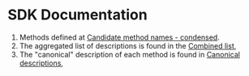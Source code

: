 # SDK Documentation

1. Methods defined at [Candidate method names - condensed].
1. The aggregated list of descriptions is found in the [Combined list],
1. The "canonical" description of each method is found in [Canonical descriptions],

[Candidate method names - condensed]: ../SDKs-for-V4/canonical-names-condensed.md
[Combined list]: combined-list.md
[Canonical descriptions]: canonical-descriptions.md
